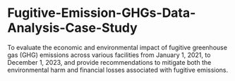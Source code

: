 # Fugitive-Emission-GHGs-Data-Analysis-Case-Study
To evaluate the economic and environmental impact of fugitive greenhouse gas (GHG) emissions across various facilities from January 1, 2021, to December 1, 2023, and provide recommendations to mitigate both the environmental harm and financial losses associated with fugitive emissions.

